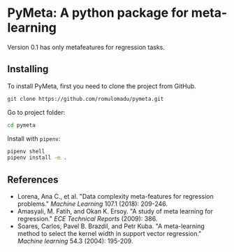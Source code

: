 # PyMeta: A python package for meta-learning

Version 0.1 has only metafeatures for regression tasks.

## Installing

To install PyMeta, first you need to clone the project from GitHub.

```sh
git clone https://github.com/romulomadu/pymeta.git
```

Go to project folder:

```sh
cd pymeta
```

Install with `pipenv`:

```sh
pipenv shell
pipenv install -e .
```

## References

* Lorena, Ana C., et al. "Data complexity meta-features for regression problems." _Machine Learning_ 107.1 (2018): 209-246.
* Amasyali, M. Fatih, and Okan K. Ersoy. "A study of meta learning for regression." _ECE Technical Reports_ (2009): 386.
* Soares, Carlos, Pavel B. Brazdil, and Petr Kuba. "A meta-learning method to select the kernel width in support vector regression." _Machine learning_ 54.3 (2004): 195-209.